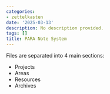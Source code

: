 ```yaml
---
categories:
- zettelkasten
date: '2025-03-13'
description: No description provided.
tags: []
title: PARA Note System
---
```


Files are separated into 4 main sections:

- Projects
- Areas
- Resources
- Archives